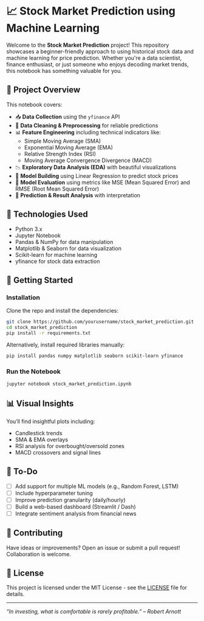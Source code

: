# 📈 Stock Market Prediction using Machine Learning

Welcome to the **Stock Market Prediction** project! This repository showcases a beginner-friendly approach to using historical stock data and machine learning for price prediction. Whether you're a data scientist, finance enthusiast, or just someone who enjoys decoding market trends, this notebook has something valuable for you.

## 🧠 Project Overview

This notebook covers:
- 📥 **Data Collection** using the `yfinance` API
- 🧹 **Data Cleaning & Preprocessing** for reliable predictions
- 📊 **Feature Engineering** including technical indicators like:
  - Simple Moving Average (SMA)
  - Exponential Moving Average (EMA)
  - Relative Strength Index (RSI)
  - Moving Average Convergence Divergence (MACD)
- 📉 **Exploratory Data Analysis (EDA)** with beautiful visualizations
- 🤖 **Model Building** using Linear Regression to predict stock prices
- 📏 **Model Evaluation** using metrics like MSE (Mean Squared Error) and RMSE (Root Mean Squared Error)
- 🧪 **Prediction & Result Analysis** with interpretation

## 🔧 Technologies Used

- Python 3.x
- Jupyter Notebook
- Pandas & NumPy for data manipulation
- Matplotlib & Seaborn for data visualization
- Scikit-learn for machine learning
- yfinance for stock data extraction

## 🚀 Getting Started

### Installation

Clone the repo and install the dependencies:

```bash
git clone https://github.com/yourusername/stock_market_prediction.git
cd stock_market_prediction
pip install -r requirements.txt
```

Alternatively, install required libraries manually:

```bash
pip install pandas numpy matplotlib seaborn scikit-learn yfinance
```

### Run the Notebook

```bash
jupyter notebook stock_market_prediction.ipynb
```

## 📊 Visual Insights

You’ll find insightful plots including:
- Candlestick trends
- SMA & EMA overlays
- RSI analysis for overbought/oversold zones
- MACD crossovers and signal lines

## 📌 To-Do

- [ ] Add support for multiple ML models (e.g., Random Forest, LSTM)
- [ ] Include hyperparameter tuning
- [ ] Improve prediction granularity (daily/hourly)
- [ ] Build a web-based dashboard (Streamlit / Dash)
- [ ] Integrate sentiment analysis from financial news

## 🤝 Contributing

Have ideas or improvements? Open an issue or submit a pull request! Collaboration is welcome.

## 📝 License

This project is licensed under the MIT License - see the [LICENSE](LICENSE) file for details.

---

_“In investing, what is comfortable is rarely profitable.” – Robert Arnott_
